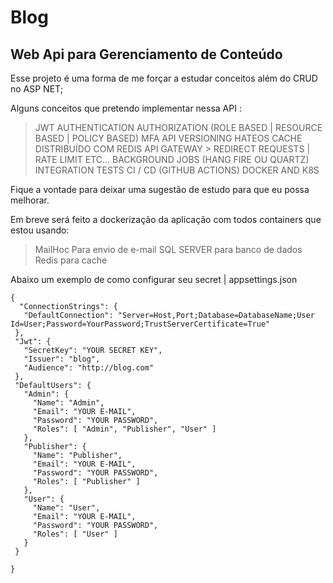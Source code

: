 # Blog
## Web Api para Gerenciamento de Conteúdo

Esse projeto é uma forma de me forçar a estudar conceitos além do CRUD no ASP NET;

Alguns conceitos que pretendo implementar nessa API :

> JWT AUTHENTICATION
> AUTHORIZATION (ROLE BASED | RESOURCE BASED | POLICY BASED)
> MFA
> API VERSIONING
> HATEOS
> CACHE DISTRIBUÍDO COM REDIS 
> API GATEWAY 
    > REDIRECT REQUESTS | RATE LIMIT ETC...
> BACKGROUND JOBS (HANG FIRE OU QUARTZ)   
> INTEGRATION TESTS 
> CI / CD (GITHUB ACTIONS)
> DOCKER AND K8S

 Fique a vontade para deixar uma sugestão de estudo para que eu possa melhorar.


Em breve será feito a dockerização da aplicação com todos containers que estou usando:

> MailHoc Para envio de e-mail
> SQL SERVER para banco de dados 
> Redis para cache


Abaixo um exemplo de como configurar seu secret | appsettings.json



 ```
 {
   "ConnectionStrings": {
    "DefaultConnection": "Server=Host,Port;Database=DatabaseName;User Id=User;Password=YourPassword;TrustServerCertificate=True"
  },
  "Jwt": {
    "SecretKey": "YOUR SECRET KEY",
    "Issuer": "blog",
    "Audience": "http://blog.com"
  },
  "DefaultUsers": {
    "Admin": {
      "Name": "Admin",
      "Email": "YOUR E-MAIL",
      "Password": "YOUR PASSWORD",
      "Roles": [ "Admin", "Publisher", "User" ]
    },
    "Publisher": {
      "Name": "Publisher",
      "Email": "YOUR E-MAIL",
      "Password": "YOUR PASSWORD",
      "Roles": [ "Publisher" ]
    },
    "User": {
      "Name": "User",
      "Email": "YOUR E-MAIL",
      "Password": "YOUR PASSWORD",
      "Roles": [ "User" ]
    }
  }

}

 ```
